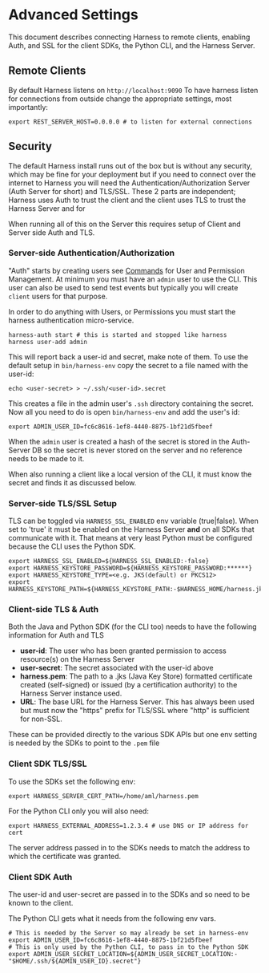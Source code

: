 # Advanced Settings

This document describes connecting Harness to remote clients, enabling Auth, and SSL for the client SDKs, the Python CLI, and the Harness Server.

## Remote Clients

By default Harness listens on `http://localhost:9090` To have harness listen for connections from outside change the appropriate settings, most importantly:

```
export REST_SERVER_HOST=0.0.0.0 # to listen for external connections
```

## Security

The default Harness install runs out of the box but is without any security, which may be fine for your deployment but if you need to connect over the internet to Harness you will need the Authentication/Authorization Server (Auth Server for short) and TLS/SSL. These 2 parts are independent; Harness uses Auth to trust the client and the client uses TLS to trust the Harness Server and for 

When running all of this on the Server this requires setup of Client and Server side Auth and TLS.

### Server-side Authentication/Authorization

"Auth" starts by creating users see [Commands](commands.md) for User and Permission Management. At minimum you must have an `admin` user to use the CLI. This user can also be used to send test events but typically you will create `client` users for that purpose.

In order to do anything with Users, or Permissions you must start the harness authentication micro-service. 

```
harness-auth start # this is started and stopped like harness
harness user-add admin
```

This will report back a user-id and secret, make note of them. To use the default setup in `bin/harness-env` copy the secret to a file named with the user-id:

    echo <user-secret> > ~/.ssh/<user-id>.secret

This creates a file in the admin user's `.ssh` directory containing the secret. Now all you need to do is open `bin/harness-env` and add the user's id:

    export ADMIN_USER_ID=fc6c8616-1ef8-4440-8875-1bf21d5fbeef
    
When the `admin` user is created a hash of the secret is stored in the Auth-Server DB so the secret is never stored on the server and no reference needs to be made to it. 

When also running a client like a local version of the CLI, it must know the secret and finds it as discussed below.    

### Server-side TLS/SSL Setup

TLS can be toggled via `HARNESS_SSL_ENABLED` env variable (true|false). When set to 'true' it must be enabled on the Harness Server **and** on all SDKs that communicate with it. That means at very least Python must be configured because the CLI uses the Python SDK.

    export HARNESS_SSL_ENABLED=${HARNESS_SSL_ENABLED:-false}
    export HARNESS_KEYSTORE_PASSWORD=${HARNESS_KEYSTORE_PASSWORD:******}
    export HARNESS_KEYSTORE_TYPE=<e.g. JKS(default) or PKCS12>
    export HARNESS_KEYSTORE_PATH=${HARNESS_KEYSTORE_PATH:-$HARNESS_HOME/harness.jks}


### Client-side TLS & Auth

Both the Java and Python SDK (for the CLI too) needs to have the following information for Auth and TLS

 - **user-id**: The user who has been granted permission to access resource(s) on the Harness Server
 - **user-secret**: The secret associated with the user-id above
 - **harness.pem**: The path to a .jks (Java Key Store) formatted certificate created (self-signed) or issued (by a certification authority) to the Harness Server instance used.
 - **URL**: The base URL for the Harness Server. This has always been used but must now the "https" prefix for TLS/SSL where "http" is sufficient for non-SSL.

These can be provided directly to the various SDK APIs but one env setting is needed by the SDKs to point to the `.pem` file

### Client SDK TLS/SSL

To use the SDKs set the following env:


```
export HARNESS_SERVER_CERT_PATH=/home/aml/harness.pem
```

For the Python CLI only you will also need:

```
export HARNESS_EXTERNAL_ADDRESS=1.2.3.4 # use DNS or IP address for cert

```

The server address passed in to the SDKs needs to match the address to which the certificate was granted.

### Client SDK Auth

The user-id and user-secret are passed in to the SDKs and so need to be known to the client.

The Python CLI gets what it needs from the following env vars.

```
# This is needed by the Server so may already be set in harness-env
export ADMIN_USER_ID=fc6c8616-1ef8-4440-8875-1bf21d5fbeef
# This is only used by the Python CLI, to pass in to the Python SDK
export ADMIN_USER_SECRET_LOCATION=${ADMIN_USER_SECRET_LOCATION:-"$HOME/.ssh/${ADMIN_USER_ID}.secret"}

```

